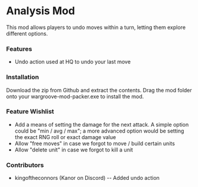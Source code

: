 # Analysis Mod
This mod allows players to undo moves within a turn, letting them explore different options. 

### Features
- Undo action used at HQ to undo your last move

### Installation
Download the zip from Github and extract the contents. Drag the mod folder onto your wargroove-mod-packer.exe to install the mod. 

### Feature Wishlist
- Add a means of setting the damage for the next attack. A simple option could be "min / avg / max"; a more advanced option would be setting the exact RNG roll or exact damage value
- Allow "free moves" in case we forgot to move / build certain units
- Allow "delete unit" in case we forgot to kill a unit

### Contributors
- kingoftheconnors (Kanor on Discord)
-- Added undo action
